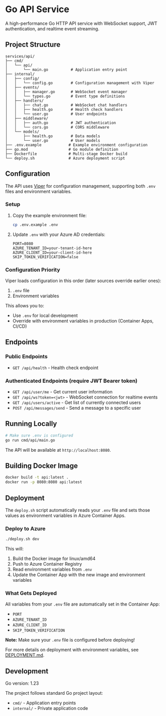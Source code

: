 # Go API Service

A high-performance Go HTTP API service with WebSocket support, JWT authentication, and realtime event streaming.

## Project Structure

```
services/api/
├── cmd/
│   └── api/
│       └── main.go          # Application entry point
├── internal/
│   ├── config/
│   │   └── config.go        # Configuration management with Viper
│   ├── events/
│   │   ├── manager.go       # WebSocket event manager
│   │   └── types.go         # Event type definitions
│   ├── handlers/
│   │   ├── chat.go          # WebSocket chat handlers
│   │   ├── health.go        # Health check handlers
│   │   └── user.go          # User endpoints
│   ├── middleware/
│   │   ├── auth.go          # JWT authentication
│   │   └── cors.go          # CORS middleware
│   └── models/
│       ├── health.go        # Data models
│       └── user.go          # User models
├── .env.example            # Example environment configuration
├── go.mod                  # Go module definition
├── Dockerfile              # Multi-stage Docker build
└── deploy.sh               # Azure deployment script
```

## Configuration

The API uses [Viper](https://github.com/spf13/viper) for configuration management, supporting both `.env` files and environment variables.

### Setup

1. Copy the example environment file:
   ```bash
   cp .env.example .env
   ```

2. Update `.env` with your Azure AD credentials:
   ```env
   PORT=8080
   AZURE_TENANT_ID=your-tenant-id-here
   AZURE_CLIENT_ID=your-client-id-here
   SKIP_TOKEN_VERIFICATION=false
   ```

### Configuration Priority

Viper loads configuration in this order (later sources override earlier ones):
1. `.env` file
2. Environment variables

This allows you to:
- Use `.env` for local development
- Override with environment variables in production (Container Apps, CI/CD)

## Endpoints

### Public Endpoints
- `GET /api/health` - Health check endpoint

### Authenticated Endpoints (require JWT Bearer token)
- `GET /api/user/me` - Get current user information
- `GET /api/ws?token=<jwt>` - WebSocket connection for realtime events
- `GET /api/users/active` - Get list of currently connected users
- `POST /api/messages/send` - Send a message to a specific user

## Running Locally

```bash
# Make sure .env is configured
go run cmd/api/main.go
```

The API will be available at `http://localhost:8080`.

## Building Docker Image

```bash
docker build -t api:latest .
docker run -p 8080:8080 api:latest
```

## Deployment

The `deploy.sh` script automatically reads your `.env` file and sets those values as environment variables in Azure Container Apps.

### Deploy to Azure

```bash
./deploy.sh dev
```

This will:
1. Build the Docker image for linux/amd64
2. Push to Azure Container Registry
3. Read environment variables from `.env`
4. Update the Container App with the new image and environment variables

### What Gets Deployed

All variables from your `.env` file are automatically set in the Container App:
- `PORT`
- `AZURE_TENANT_ID`
- `AZURE_CLIENT_ID`
- `SKIP_TOKEN_VERIFICATION`

**Note:** Make sure your `.env` file is configured before deploying!

For more details on deployment with environment variables, see [DEPLOYMENT.md](../../DEPLOYMENT.md).

## Development

Go version: 1.23

The project follows standard Go project layout:
- `cmd/` - Application entry points
- `internal/` - Private application code
